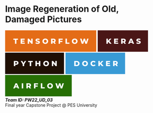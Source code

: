 # Image Regeneration of Old, Damaged Pictures
![***Tensorflow |***](-tensorflow.svg)
![***Keras |***](-keras.svg)
![***Python***](-python.svg) 
![***Docker***](-docker.svg)
![***Apache Airflow***](-airflow(2).svg) \
***Team ID: PW22_UD_03*** \
Final year Capstone Project @ PES University
